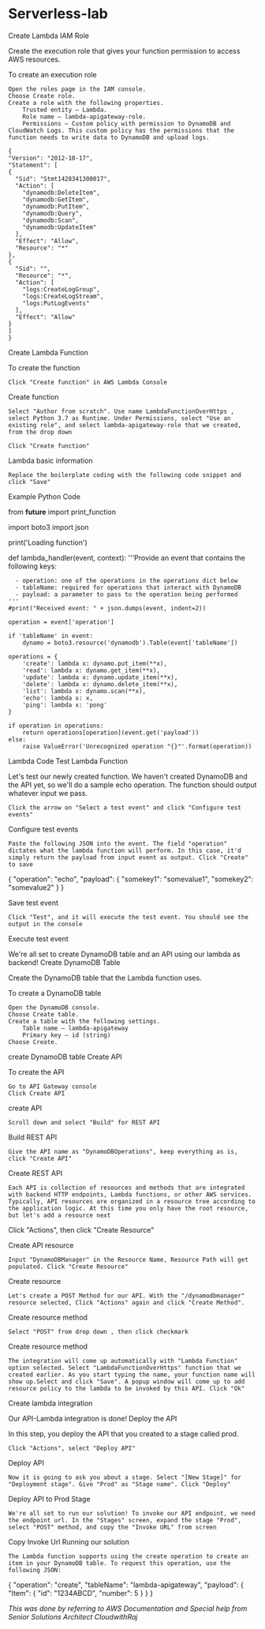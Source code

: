 # Serverless-lab
Create Lambda IAM Role

Create the execution role that gives your function permission to access AWS resources.

To create an execution role

    Open the roles page in the IAM console.
    Choose Create role.
    Create a role with the following properties.
        Trusted entity – Lambda.
        Role name – lambda-apigateway-role.
        Permissions – Custom policy with permission to DynamoDB and CloudWatch Logs. This custom policy has the permissions that the function needs to write data to DynamoDB and upload logs.

    {
    "Version": "2012-10-17",
    "Statement": [
    {
      "Sid": "Stmt1428341300017",
      "Action": [
        "dynamodb:DeleteItem",
        "dynamodb:GetItem",
        "dynamodb:PutItem",
        "dynamodb:Query",
        "dynamodb:Scan",
        "dynamodb:UpdateItem"
      ],
      "Effect": "Allow",
      "Resource": "*"
    },
    {
      "Sid": "",
      "Resource": "*",
      "Action": [
        "logs:CreateLogGroup",
        "logs:CreateLogStream",
        "logs:PutLogEvents"
      ],
      "Effect": "Allow"
    }
    ]
    }

Create Lambda Function

To create the function

    Click "Create function" in AWS Lambda Console

Create function

    Select "Author from scratch". Use name LambdaFunctionOverHttps , select Python 3.7 as Runtime. Under Permissions, select "Use an existing role", and select lambda-apigateway-role that we created, from the drop down

    Click "Create function"

Lambda basic information

    Replace the boilerplate coding with the following code snippet and click "Save"

Example Python Code

from __future__ import print_function

import boto3
import json

print('Loading function')


def lambda_handler(event, context):
    '''Provide an event that contains the following keys:

      - operation: one of the operations in the operations dict below
      - tableName: required for operations that interact with DynamoDB
      - payload: a parameter to pass to the operation being performed
    '''
    #print("Received event: " + json.dumps(event, indent=2))

    operation = event['operation']

    if 'tableName' in event:
        dynamo = boto3.resource('dynamodb').Table(event['tableName'])

    operations = {
        'create': lambda x: dynamo.put_item(**x),
        'read': lambda x: dynamo.get_item(**x),
        'update': lambda x: dynamo.update_item(**x),
        'delete': lambda x: dynamo.delete_item(**x),
        'list': lambda x: dynamo.scan(**x),
        'echo': lambda x: x,
        'ping': lambda x: 'pong'
    }

    if operation in operations:
        return operations[operation](event.get('payload'))
    else:
        raise ValueError('Unrecognized operation "{}"'.format(operation))

Lambda Code
Test Lambda Function

Let's test our newly created function. We haven't created DynamoDB and the API yet, so we'll do a sample echo operation. The function should output whatever input we pass.

    Click the arrow on "Select a test event" and click "Configure test events"

Configure test events

    Paste the following JSON into the event. The field "operation" dictates what the lambda function will perform. In this case, it'd simply return the payload from input event as output. Click "Create" to save

{
    "operation": "echo",
    "payload": {
        "somekey1": "somevalue1",
        "somekey2": "somevalue2"
    }
}

Save test event

    Click "Test", and it will execute the test event. You should see the output in the console

Execute test event

We're all set to create DynamoDB table and an API using our lambda as backend!
Create DynamoDB Table

Create the DynamoDB table that the Lambda function uses.

To create a DynamoDB table

    Open the DynamoDB console.
    Choose Create table.
    Create a table with the following settings.
        Table name – lambda-apigateway
        Primary key – id (string)
    Choose Create.

create DynamoDB table
Create API

To create the API

    Go to API Gateway console
    Click Create API

create API

    Scroll down and select "Build" for REST API

Build REST API

    Give the API name as "DynamoDBOperations", keep everything as is, click "Create API"

Create REST API

    Each API is collection of resources and methods that are integrated with backend HTTP endpoints, Lambda functions, or other AWS services. Typically, API resources are organized in a resource tree according to the application logic. At this time you only have the root resource, but let's add a resource next

Click "Actions", then click "Create Resource"

Create API resource

    Input "DynamoDBManager" in the Resource Name, Resource Path will get populated. Click "Create Resource"

Create resource

    Let's create a POST Method for our API. With the "/dynamodbmanager" resource selected, Click "Actions" again and click "Create Method".

Create resource method

    Select "POST" from drop down , then click checkmark

Create resource method

    The integration will come up automatically with "Lambda Function" option selected. Select "LambdaFunctionOverHttps" function that we created earlier. As you start typing the name, your function name will show up.Select and click "Save". A popup window will come up to add resource policy to the lambda to be invoked by this API. Click "Ok"

Create lambda integration

Our API-Lambda integration is done!
Deploy the API

In this step, you deploy the API that you created to a stage called prod.

    Click "Actions", select "Deploy API"

Deploy API

    Now it is going to ask you about a stage. Select "[New Stage]" for "Deployment stage". Give "Prod" as "Stage name". Click "Deploy"

Deploy API to Prod Stage

    We're all set to run our solution! To invoke our API endpoint, we need the endpoint url. In the "Stages" screen, expand the stage "Prod", select "POST" method, and copy the "Invoke URL" from screen

Copy Invoke Url
Running our solution

    The Lambda function supports using the create operation to create an item in your DynamoDB table. To request this operation, use the following JSON:

{
    "operation": "create",
    "tableName": "lambda-apigateway",
    "payload": {
        "Item": {
            "id": "1234ABCD",
            "number": 5
        }
    }
}


*This was done by referring to AWS Documentation and Special help from Senior Solutions Architect CloudwithRaj*

